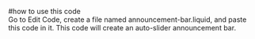 #how to use this code <br>
 Go to Edit Code, create a file named announcement-bar.liquid, and paste this code in it. This code will create an auto-slider announcement bar.
